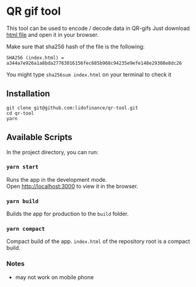 # QR gif tool

This tool can be used to encode / decode data in QR-gifs
Just download [html file](index.html) and open it in your browser.

Make sure that sha256 hash of the file is the following:
```
SHA256 (index.html) = a344a7e926a1a8bda27763016156fec685b968c94235e9efe148e29308e8dc26
```
You might type `sha256sum index.html` on your terminal to check it

## Installation

```
git clone git@github.com:lidofinance/qr-tool.git
cd qr-tool
yarn
```

## Available Scripts

In the project directory, you can run:

### `yarn start`

Runs the app in the development mode.\
Open [http://localhost:3000](http://localhost:3000) to view it in the browser.

### `yarn build`

Builds the app for production to the `build` folder.

### `yarn compact`

Compact build of the app. `index.html` of the repository root is a compact build.

### Notes

- may not work on mobile phone
